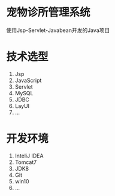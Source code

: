 # 宠物诊所管理系统
使用Jsp-Servlet-Javabean开发的Java项目


# 技术选型

1. Jsp
2. JavaScript
3. Servlet
4. MySQL
5. JDBC
6. LayUI
7. ...

# 开发环境
1. InteliJ IDEA
2. Tomcat7
3. JDK8
4. Git
5. win10
6. ...



